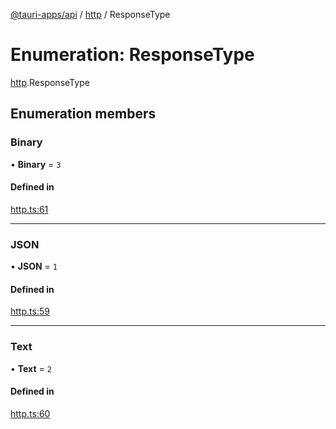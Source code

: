 [@tauri-apps/api](../README.md) / [http](../modules/http.md) / ResponseType

# Enumeration: ResponseType

[http](../modules/http.md).ResponseType

## Enumeration members

### Binary

• **Binary** = `3`

#### Defined in

[http.ts:61](https://github.com/tauri-apps/tauri/blob/393c774/tooling/api/src/http.ts#L61)

___

### JSON

• **JSON** = `1`

#### Defined in

[http.ts:59](https://github.com/tauri-apps/tauri/blob/393c774/tooling/api/src/http.ts#L59)

___

### Text

• **Text** = `2`

#### Defined in

[http.ts:60](https://github.com/tauri-apps/tauri/blob/393c774/tooling/api/src/http.ts#L60)
